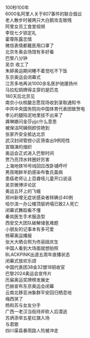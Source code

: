 100秒100年  
6000名阿里人关于807事件的联合倡议  
老人散步时被两只大白鹅攻击致残  
阿里女员工食堂视频  
李现七夕锁定礼  
霍尊陈露恋情  
微信表情都戴医用口罩了  
北京冬奥会场馆有多好看  
巴黎八分钟  
吴京 收工了  
朱婷奥运期间睡不着觉吃不下饭  
东京奥运会闭幕式  
江苏多地再派1000余名医护驰援扬州  
马拉松铜牌得主穿的是匹克  
180天后北京见  
南京小伙核酸志愿现场收到录取通知书  
中共中央国务院向中国体育代表团致贺电  
李沁的腿陷泥地里拔不出来了  
龚琳娜问金莎yjjc什么意思  
被保洁阿姨侧颜惊艳到  
张家齐安全抵达北京  
武汉封闭管控小区筛查出9例阳性  
宣璐演的烟织  
奥运会正式进入巴黎时间  
贾乃亮顶水转圈好厉害  
上海地铁16号线回应改卧铺呼吁  
男孩喝鲜羊奶感染布鲁氏菌病  
患癌老师让上百聋哑儿童开口说话  
吴京微博评论区  
奥运五环上的飞蛾  
郑州新增无症状感染者转确诊40例  
哈尔滨一办公楼顶层坍塌已致2人死亡  
闭幕式舞蹈看不懂  
秦岚医生手术服造型  
西安交大团队破解储氢难题  
小朋友的记事本有多可爱  
杨幂奥运播报  
张大大晒合照为佟丽娅庆生  
中国人看到大场面就想拍照  
BLACKPINK出道五周年直播状态  
闭幕式放欢乐颂  
中国代表团38金32银18铜收官  
巴黎2024奥运会宣传片  
历届奥运奖牌榜发展史  
巴赫宣布东京奥运会闭幕  
云南北移亚洲象群平安回归栖息地  
梅西哭了  
杨和苏与女友分手  
广西一老汉当街持斧砍人后潜逃  
苏炳添举五星红旗入场  
与君歌  
四川渠县暴雨路人险被冲走  
